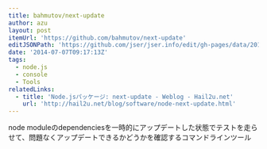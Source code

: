 ```yaml
---
title: bahmutov/next-update
author: azu
layout: post
itemUrl: 'https://github.com/bahmutov/next-update'
editJSONPath: 'https://github.com/jser/jser.info/edit/gh-pages/data/2014/07/index.json'
date: '2014-07-07T09:17:13Z'
tags:
  - node.js
  - console
  - Tools
relatedLinks:
  - title: 'Node.jsパッケージ: next-update - Weblog - Hail2u.net'
    url: 'http://hail2u.net/blog/software/node-next-update.html'
---
```

node moduleのdependenciesを一時的にアップデートした状態でテストを走らせて、問題なくアップデートできるかどうかを確認するコマンドラインツール
